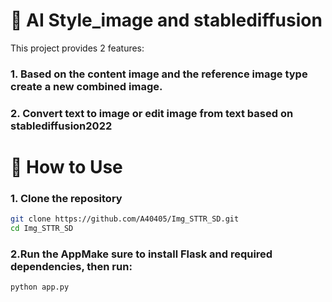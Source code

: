 # 🚀 AI Style_image and stablediffusion

This project provides 2 features:
### 1. Based on the content image and the reference image type create a new combined image.
### 2. Convert text to image or edit image from text based on stablediffusion2022


# 🔧 How to Use

### 1. Clone the repository

```bash
git clone https://github.com/A40405/Img_STTR_SD.git
cd Img_STTR_SD
```
### 2.Run the AppMake sure to install Flask and required dependencies, then run:

```bash
python app.py
```

